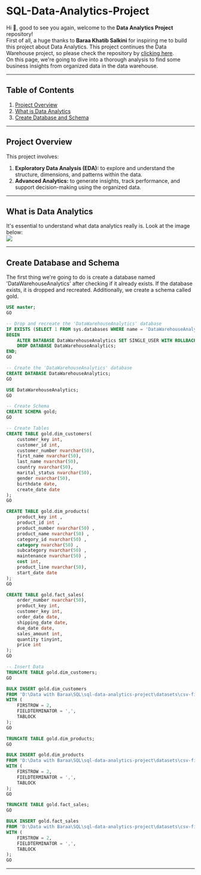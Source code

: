 # SQL-Data-Analytics-Project

Hi 👋, good to see you again, welcome to the **Data Analytics Project** repository!  
First of all, a huge thanks to **Baraa Khatib Salkini** for inspiring me to build this project about Data Analytics. This project continues the Data Warehouse project, so please check the repository by [clicking here](https://github.com/Mufalta/SQL-Data-Warehouse-Project.git).  
On this page, we're going to dive into a thorough analysis to find some business insights from organized data in the data warehouse.

---

## Table of Contents

1. [Project Overview](#project-overview)
2. [What is Data Analytics](#what-is-data-analytics)
3. [Create Database and Schema](#create-database-and-schema)

---

## Project Overview

This project involves:
1. **Exploratory Data Analysis (EDA):** to explore and understand the structure, dimensions, and patterns within the data.
2. **Advanced Analytics:** to generate insights, track performance, and support decision-making using the organized data.

---

## What is Data Analytics

It's essential to understand what data analytics really is. Look at the image below:  
![](https://github.com/Mufalta/SQL-Data-Analytics-Project/blob/main/images/Data-Analytics.png)

---

## Create Database and Schema

The first thing we're going to do is create a database named 'DataWarehouseAnalytics' after checking if it already exists. If the database exists, it is dropped and recreated. Additionally, we create a schema called gold.  
``` sql
USE master;
GO

-- Drop and recreate the 'DataWarehouseAnalytics' database
IF EXISTS (SELECT 1 FROM sys.databases WHERE name = 'DataWarehouseAnalytics')
BEGIN
    ALTER DATABASE DataWarehouseAnalytics SET SINGLE_USER WITH ROLLBACK IMMEDIATE;
    DROP DATABASE DataWarehouseAnalytics;
END;
GO

-- Create the 'DataWarehouseAnalytics' database
CREATE DATABASE DataWarehouseAnalytics;
GO

USE DataWarehouseAnalytics;
GO

-- Create Schema
CREATE SCHEMA gold;
GO

-- Create Tables
CREATE TABLE gold.dim_customers(
	customer_key int,
	customer_id int,
	customer_number nvarchar(50),
	first_name nvarchar(50),
	last_name nvarchar(50),
	country nvarchar(50),
	marital_status nvarchar(50),
	gender nvarchar(50),
	birthdate date,
	create_date date
);
GO

CREATE TABLE gold.dim_products(
	product_key int ,
	product_id int ,
	product_number nvarchar(50) ,
	product_name nvarchar(50) ,
	category_id nvarchar(50) ,
	category nvarchar(50) ,
	subcategory nvarchar(50) ,
	maintenance nvarchar(50) ,
	cost int,
	product_line nvarchar(50),
	start_date date 
);
GO

CREATE TABLE gold.fact_sales(
	order_number nvarchar(50),
	product_key int,
	customer_key int,
	order_date date,
	shipping_date date,
	due_date date,
	sales_amount int,
	quantity tinyint,
	price int 
);
GO

-- Insert Data
TRUNCATE TABLE gold.dim_customers;
GO

BULK INSERT gold.dim_customers
FROM 'D:\Data with Baraa\SQL\sql-data-analytics-project\datasets\csv-files\gold.dim_customers.csv'
WITH (
	FIRSTROW = 2,
	FIELDTERMINATOR = ',',
	TABLOCK
);
GO

TRUNCATE TABLE gold.dim_products;
GO

BULK INSERT gold.dim_products
FROM 'D:\Data with Baraa\SQL\sql-data-analytics-project\datasets\csv-files\gold.dim_products.csv'
WITH (
	FIRSTROW = 2,
	FIELDTERMINATOR = ',',
	TABLOCK
);
GO

TRUNCATE TABLE gold.fact_sales;
GO

BULK INSERT gold.fact_sales
FROM 'D:\Data with Baraa\SQL\sql-data-analytics-project\datasets\csv-files\gold.fact_sales.csv'
WITH (
	FIRSTROW = 2,
	FIELDTERMINATOR = ',',
	TABLOCK
);
GO
```

---




